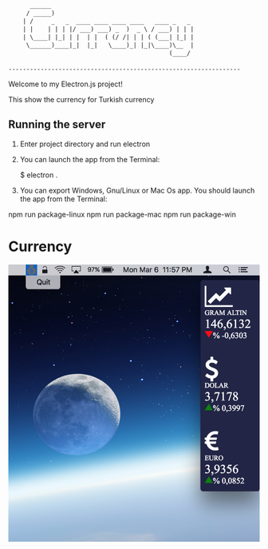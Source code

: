 
		  ______                                        
		 / _____)                                       
		| /     _   _  ____ ____ ____ ____   ____ _   _ 
		| |    | | | |/ ___) ___) _  )  _ \ / ___) | | |
		| \____| |_| | |  | |  ( (/ /| | | ( (___| |_| |
		 \______)____|_|  |_|   \____)_| |_|\____)\__  |
		                                         (____/ 
       
    ----------------------------------------------------------------- 


Welcome to my Electron.js project!

This show the currency for Turkish currency

## Running the server

1) Enter project directory and run electron

2) You can launch the app from the Terminal:

    $ electron .

3) You can export Windows, Gnu/Linux or Mac Os app. You should launch the app from the Terminal:

npm run package-linux
npm run package-mac
npm run package-win

# Currency

![Alt text](https://github.com/mertingen/currency/blob/master/public/currency-screen.png?raw=true "Currency For Turkish")
